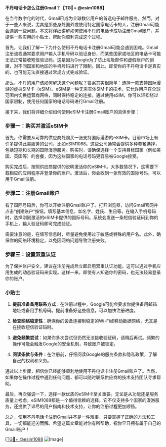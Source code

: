 **不丹电话卡怎么注册Gmail？【TG💪+ @esim1088】**

在当今数字化的时代，Gmail已成为全球数亿用户的首选电子邮件服务。然而，对于一些人来说，尤其是那些身处国外或使用特定国家电话卡的人，注册Gmail可能会遇到一些问题。本文将详细讲解如何使用不丹的电话卡成功注册Gmail账户，并提供一些实用的小贴士，帮助你顺利完成这个过程。

首先，让我们了解一下为什么使用不丹电话卡注册Gmail可能会遇到困难。Gmail注册流程通常要求用户输入手机号码以验证身份，而某些国家或地区的电话卡可能无法正常接收短信验证码。这是因为Google为了防止垃圾邮件和虚假账户的创建，对不同国家和地区的手机号码进行了限制。因此，即使你的不丹电话卡是真实的，也可能无法直接通过常规方式完成验证。

那么，不丹的用户该如何解决这个问题呢？答案其实很简单：选择一款支持国际漫游的虚拟SIM卡（eSIM）。eSIM是一种无需实体SIM卡的技术，它允许用户在全球范围内切换运营商网络，同时保持稳定的连接。通过使用eSIM，你可以轻松绕过国家限制，使用任何国家的电话号码进行Gmail注册。

接下来，我们将详细介绍如何使用eSIM卡注册Gmail账户的具体步骤：

### 步骤一：购买并激活eSIM卡

首先，你需要从可靠的供应商处购买一张支持国际漫游的eSIM卡。目前市场上有许多提供此类服务的公司，比如eSIM1088。这些公司通常会提供多种套餐选择，包括短期和长期的国际漫游服务。购买时，请确保选择一个支持目标国家（例如美国、英国等）的套餐，因为这些国家的电话号码更容易被Google接受。

购买完成后，按照供应商提供的说明激活你的eSIM卡。大多数情况下，这需要下载相应的应用程序并登录你的账户。激活后，你会收到一张有效的国际号码，可以用于Gmail注册。

### 步骤二：注册Gmail账户

有了国际号码后，你可以开始注册Gmail账户了。打开浏览器，访问Gmail官网并点击“创建账户”按钮。填写基本信息，如名字、姓氏、生日等。在输入手机号码时，选择刚刚激活的eSIM卡提供的国际号码。系统会发送一条短信验证码到你的手机上，输入验证码即可完成验证。

需要注意的是，在填写信息时，尽量避免使用过于敏感或特殊的用户名。此外，确保你的网络环境稳定，以免因网络问题导致注册失败。

### 步骤三：设置双重认证

为了保护账户安全，建议在注册完成后立即启用双重认证功能。这可以通过手机应用生成的动态验证码来实现。这样一来，即使有人知道你的密码，也无法轻易登录你的账户。

### 小贴士

1. **提前准备备用联系方式**：在注册过程中，Google可能会要求你提供备用邮箱地址或备用手机号码。提前准备好这些信息，可以加快注册进度。
   
2. **检查网络稳定性**：确保你的设备连接到稳定的Wi-Fi或移动数据网络，尤其是在接收短信验证码时。

3. **避免频繁尝试**：如果你多次尝试但仍然无法接收验证码，请稍后再试。频繁的操作可能会触发Google的安全机制，导致账户被锁定。

4. **阅读条款与条件**：在注册前，仔细阅读Google的服务条款和隐私政策，了解自己的权利和义务。

通过以上步骤，相信你已经能够顺利地使用不丹电话卡注册Gmail账户了。当然，如果你在操作过程中遇到任何问题，都可以随时联系供应商的技术支持团队寻求帮助。

最后，再次强调一下，选择一款优质的eSIM卡至关重要。无论是从功能还是服务质量上考虑，eSIM1088都是一个值得信赖的选择。它不仅支持多个国家的漫游服务，还提供了详尽的用户指南和技术支持，让你的注册过程更加顺畅。

总之，使用不丹电话卡注册Gmail并不是一件难事，只要掌握了正确的方法和工具，一切都能迎刃而解。希望这篇文章能对你有所帮助，祝你早日拥有属于自己的Gmail账户！

[[TG💪+ @esim1088](https://t.me/s/esim1088) ![Image](https://i.postimg.cc/4NQfJmqS/Snipaste-2025-05-13-00-14-12.png)]